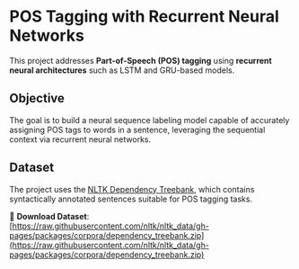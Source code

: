 # POS Tagging with Recurrent Neural Networks

This project addresses **Part-of-Speech (POS) tagging** using **recurrent neural architectures** such as LSTM and GRU-based models.

## Objective

The goal is to build a neural sequence labeling model capable of accurately assigning POS tags to words in a sentence, leveraging the sequential context via recurrent neural networks.

## Dataset

The project uses the [NLTK Dependency Treebank](https://raw.githubusercontent.com/nltk/nltk_data/gh-pages/packages/corpora/dependency_treebank.zip), which contains syntactically annotated sentences suitable for POS tagging tasks.

📂 **Download Dataset**:  
[https://raw.githubusercontent.com/nltk/nltk_data/gh-pages/packages/corpora/dependency_treebank.zip](https://raw.githubusercontent.com/nltk/nltk_data/gh-pages/packages/corpora/dependency_treebank.zip)

